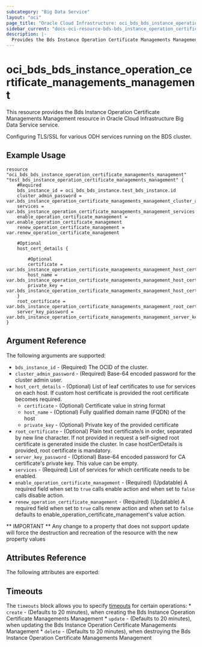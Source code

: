 ```yaml
---
subcategory: "Big Data Service"
layout: "oci"
page_title: "Oracle Cloud Infrastructure: oci_bds_bds_instance_operation_certificate_managements_management"
sidebar_current: "docs-oci-resource-bds-bds_instance_operation_certificate_managements_management"
description: |-
  Provides the Bds Instance Operation Certificate Managements Management resource in Oracle Cloud Infrastructure Big Data Service service
---
```


# oci_bds_bds_instance_operation_certificate_managements_management
This resource provides the Bds Instance Operation Certificate Managements Management resource in Oracle Cloud Infrastructure Big Data Service service.

Configuring TLS/SSL for various ODH services running on the BDS cluster.


## Example Usage

```hcl
resource "oci_bds_bds_instance_operation_certificate_managements_management" "test_bds_instance_operation_certificate_managements_management" {
	#Required
	bds_instance_id = oci_bds_bds_instance.test_bds_instance.id
	cluster_admin_password = var.bds_instance_operation_certificate_managements_management_cluster_admin_password
	services = var.bds_instance_operation_certificate_managements_management_services
	enable_operation_certificate_management = var.enable_operation_certificate_management
	renew_operation_certificate_management = var.renew_operation_certificate_management

	#Optional
	host_cert_details {

		#Optional
		certificate = var.bds_instance_operation_certificate_managements_management_host_cert_details_certificate
		host_name = var.bds_instance_operation_certificate_managements_management_host_cert_details_host_name
		private_key = var.bds_instance_operation_certificate_managements_management_host_cert_details_private_key
	}
	root_certificate = var.bds_instance_operation_certificate_managements_management_root_certificate
	server_key_password = var.bds_instance_operation_certificate_managements_management_server_key_password
}
```

## Argument Reference

The following arguments are supported:

* `bds_instance_id` - (Required) The OCID of the cluster.
* `cluster_admin_password` - (Required) Base-64 encoded password for the cluster admin user.
* `host_cert_details` - (Optional) List of leaf certificates to use for services on each host. If custom host certificate is provided the root certificate becomes required.
	* `certificate` - (Optional) Certificate value in string format
	* `host_name` - (Optional) Fully qualified domain name (FQDN) of the host
	* `private_key` - (Optional) Private key of the provided certificate
* `root_certificate` - (Optional) Plain text certificate/s in order, separated by new line character. If not provided in request a self-signed root certificate is generated inside the cluster. In case hostCertDetails is provided, root certificate is mandatory.
* `server_key_password` - (Optional) Base-64 encoded password for CA certificate's private key. This value can be empty.
* `services` - (Required) List of services for which certificate needs to be enabled.
* `enable_operation_certificate_management` - (Required) (Updatable) A required field when set to `true` calls enable action and when set to `false` calls disable action.
* `renew_operation_certificate_management` - (Required) (Updatable) A required field when set to `true` calls renew action and when set to `false` defaults to enable_operation_certificate_management's value action.


** IMPORTANT **
Any change to a property that does not support update will force the destruction and recreation of the resource with the new property values

## Attributes Reference

The following attributes are exported:


## Timeouts

The `timeouts` block allows you to specify [timeouts](https://registry.terraform.io/providers/oracle/oci/latest/docs/guides/changing_timeouts) for certain operations:
	* `create` - (Defaults to 20 minutes), when creating the Bds Instance Operation Certificate Managements Management
	* `update` - (Defaults to 20 minutes), when updating the Bds Instance Operation Certificate Managements Management
	* `delete` - (Defaults to 20 minutes), when destroying the Bds Instance Operation Certificate Managements Management

